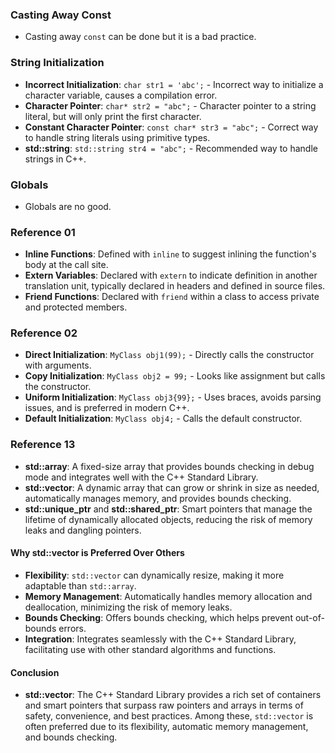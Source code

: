 ### Casting Away Const
- Casting away `const` can be done but it is a bad practice.

### String Initialization
- **Incorrect Initialization**: `char str1 = 'abc';` - Incorrect way to initialize a character variable, causes a compilation error.
- **Character Pointer**: `char* str2 = "abc";` - Character pointer to a string literal, but will only print the first character.
- **Constant Character Pointer**: `const char* str3 = "abc";` - Correct way to handle string literals using primitive types.
- **std::string**: `std::string str4 = "abc";` - Recommended way to handle strings in C++.

### Globals
- Globals are no good.

### Reference 01
- **Inline Functions**: Defined with `inline` to suggest inlining the function's body at the call site.
- **Extern Variables**: Declared with `extern` to indicate definition in another translation unit, typically declared in headers and defined in source files.
- **Friend Functions**: Declared with `friend` within a class to access private and protected members.

### Reference 02
- **Direct Initialization**: `MyClass obj1(99);` - Directly calls the constructor with arguments.
- **Copy Initialization**: `MyClass obj2 = 99;` - Looks like assignment but calls the constructor.
- **Uniform Initialization**: `MyClass obj3{99};` - Uses braces, avoids parsing issues, and is preferred in modern C++.
- **Default Initialization**: `MyClass obj4;` - Calls the default constructor.

### Reference 13
- **std::array**: A fixed-size array that provides bounds checking in debug mode and integrates well with the C++ Standard Library.
- **std::vector**: A dynamic array that can grow or shrink in size as needed, automatically manages memory, and provides bounds checking.
- **std::unique_ptr** and **std::shared_ptr**: Smart pointers that manage the lifetime of dynamically allocated objects, reducing the risk of memory leaks and dangling pointers.

#### Why std::vector is Preferred Over Others
- **Flexibility**: `std::vector` can dynamically resize, making it more adaptable than `std::array`.
- **Memory Management**: Automatically handles memory allocation and deallocation, minimizing the risk of memory leaks.
- **Bounds Checking**: Offers bounds checking, which helps prevent out-of-bounds errors.
- **Integration**: Integrates seamlessly with the C++ Standard Library, facilitating use with other standard algorithms and functions.

#### Conclusion
- **std::vector**: The C++ Standard Library provides a rich set of containers and smart pointers that surpass raw pointers and arrays in terms of safety, convenience, and best practices. Among these, `std::vector` is often preferred due to its flexibility, automatic memory management, and bounds checking.